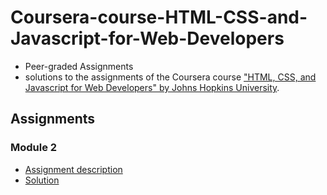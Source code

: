 # Coursera-course-HTML-CSS-and-Javascript-for-Web-Developers
* Peer-graded Assignments
* solutions to the assignments of the Coursera course
["HTML, CSS, and Javascript for Web Developers" by Johns Hopkins University](https://www.coursera.org/learn/html-css-javascript-for-web-developers).

## Assignments

### Module 2
* [Assignment description](./assignments/Assignment-2.md)
* [Solution](./Week2Module2Solution/)
